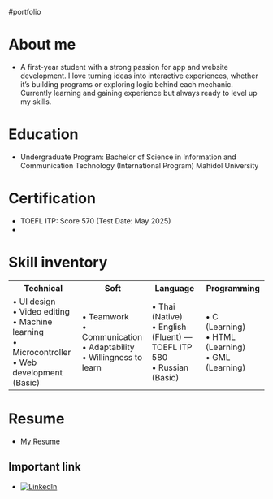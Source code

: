 #portfolio

# About me
- A first-year student with a strong passion for app and website development.  I love turning ideas into interactive experiences, whether it’s building programs or exploring logic behind each mechanic.  Currently learning and gaining experience but always ready to level up my skills.

# Education
- Undergraduate Program: Bachelor of Science in Information and Communication Technology (International Program) 
  Mahidol University

# Certification
- TOEFL ITP: Score 570 (Test Date: May 2025)
- 
# Skill inventory
<table>
<tr>
    <th>Technical</th>
    <th>Soft</th>
    <th>Language</th>
    <th>Programming</th>
  </tr>
  <tr>
    <td>
      • UI design <br>
      • Video editing <br>
      • Machine learning <br>
      • Microcontroller <br>
      • Web development (Basic)
    </td>
    <td>
      • Teamwork <br>
      • Communication <br>
      • Adaptability <br>
      • Willingness to learn
    </td>
    <td>
      • Thai (Native) <br>
      • English (Fluent) — TOEFL ITP 580 <br>
      • Russian (Basic)
    </td>
    <td>
      • C (Learning) <br>
      • HTML (Learning) <br>
      • GML (Learning)
    </td>
  </tr>
</table>

# Resume
- [My Resume](docs/assets/Peerapat-resume.pdf)


## Important link
- [![LinkedIn](https://img.shields.io/badge/LinkedIn-%230077B5.svg?logo=linkedin&logoColor=white)](https://www.linkedin.com/in/peerapat-jianjaroenwattana/)

